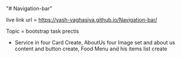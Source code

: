 "# Navigation-bar" 

live  link  url = https://yash-vaghasiya.github.io/Navigation-bar/

Topic = bootstrap task prectis

- Service in four Card Create, AboutUs four Image set and about us content and button create, Food Menu and his items list create